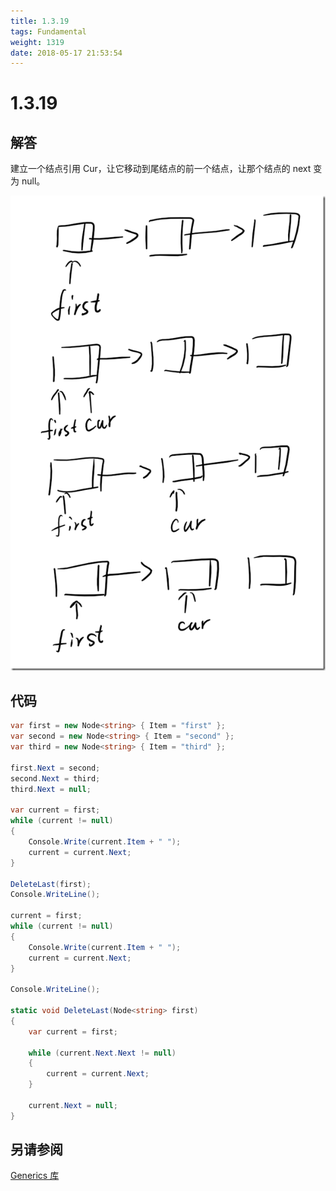 ```yaml
---
title: 1.3.19
tags: Fundamental
weight: 1319
date: 2018-05-17 21:53:54
---
```


# 1.3.19


## 解答

建立一个结点引用 Cur，让它移动到尾结点的前一个结点，让那个结点的 next 变为 null。

![](/resources/1-3-19/linkedlist.png)

## 代码

```csharp
var first = new Node<string> { Item = "first" };
var second = new Node<string> { Item = "second" };
var third = new Node<string> { Item = "third" };

first.Next = second;
second.Next = third;
third.Next = null;

var current = first;
while (current != null)
{
    Console.Write(current.Item + " ");
    current = current.Next;
}

DeleteLast(first);
Console.WriteLine();

current = first;
while (current != null)
{
    Console.Write(current.Item + " ");
    current = current.Next;
}

Console.WriteLine();

static void DeleteLast(Node<string> first)
{
    var current = first;

    while (current.Next.Next != null)
    {
        current = current.Next;
    }

    current.Next = null;
}
```

## 另请参阅

[Generics 库](https://github.com/ikesnowy/Algorithms-4th-Edition-in-Csharp/tree/master/1%20Fundamental/1.3/Generics)
